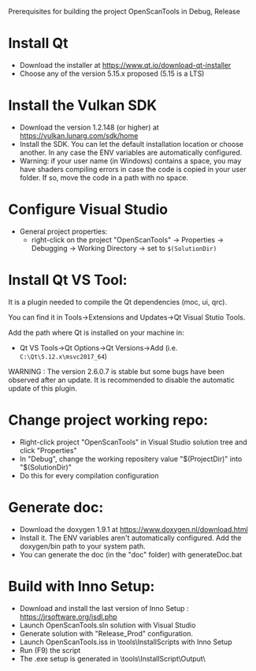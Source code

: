 Prerequisites for building the project OpenScanTools in Debug, Release

Install Qt
==============================================================================

* Download the installer at https://www.qt.io/download-qt-installer
* Choose any of the version 5.15.x proposed (5.15 is a LTS)

Install the Vulkan SDK
==============================================================================

* Download the version 1.2.148 (or higher) at https://vulkan.lunarg.com/sdk/home
* Install the SDK. You can let the default installation location or choose another. In any case the ENV variables are automatically configured.
* Warning: if your user name (in Windows) contains a space, you may have shaders compiling errors in case the code is copied in your user folder. If so, move the code in a path with no space.

Configure Visual Studio
==============================================================================

* General project properties:
    * right-click on the project "OpenScanTools" -> Properties -> Debugging -> Working Directory -> set to `$(SolutionDir)`

Install Qt VS Tool:
==============================================================================

It is a plugin needed to compile the Qt dependencies (moc, ui, qrc).

You can find it in Tools->Extensions and Updates->Qt Visual Stutio Tools.

Add the path where Qt is installed on your machine in:

* Qt VS Tools->Qt Options->Qt Versions->Add (i.e. `C:\Qt\5.12.x\msvc2017_64`)

WARNING : The version 2.6.0.7 is stable but some bugs have been observed after an update. It is recommended to disable the automatic update of this plugin.

Change project working repo:
==============================================================================
* Right-click project "OpenScanTools" in Visual Studio solution tree and click "Properties"
* In "Debug", change the working repositery value "$(ProjectDir)" into "$(SolutionDir)"
* Do this for every compilation configuration


Generate doc:
==============================================================================
* Download the doxygen 1.9.1 at https://www.doxygen.nl/download.html
* Install it. The ENV variables aren't automatically configured. Add the doxygen/bin path to your system path.
* You can generate the doc (in the "doc" folder) with generateDoc.bat

  
Build with Inno Setup:
==============================================================================
* Download and install the last version of Inno Setup : https://jrsoftware.org/isdl.php
* Launch OpenScanTools.sln solution with Visual Studio
* Generate solution with "Release_Prod" configuration.
* Launch OpenScanTools.iss in \tools\InstallScripts with Inno Setup
* Run (F9) the script
* The .exe setup is generated in \tools\InstallScript\Output\

